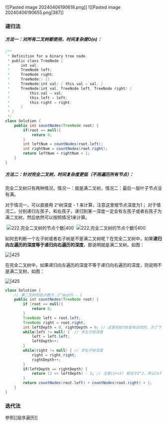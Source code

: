 ![[Pasted image 20240406190618.png]]
![[Pasted image 20240406190655.png|387]]

### 递归法

##### 方法一：对所有二叉树都使用，时间复杂度O(n)：

```java
/**
 * Definition for a binary tree node.
 * public class TreeNode {
 *     int val;
 *     TreeNode left;
 *     TreeNode right;
 *     TreeNode() {}
 *     TreeNode(int val) { this.val = val; }
 *     TreeNode(int val, TreeNode left, TreeNode right) {
 *         this.val = val;
 *         this.left = left;
 *         this.right = right;
 *     }
 * }
 */
class Solution {
    public int countNodes(TreeNode root) {
        if(root == null){
            return 0;
        }
        int leftNum = countNodes(root.left);
        int rightNum = countNodes(root.right);
        return leftNum + rightNum + 1;
    }
}
```

##### 方法二：针对**完全二叉树**，时间复杂度更低（不用遍历所有节点）：

完全二叉树只有两种情况，情况一：就是满二叉树，情况二：最后一层叶子节点没有满。

对于情况一，可以直接用 2^树深度 - 1 来计算，注意这里根节点深度为1；
对于情况二，分别递归左孩子，和右孩子，递归到某一深度一定会有左孩子或者右孩子为满二叉树，然后依然可以按照情况1来计算。

 ![222.完全二叉树的节点个数|400](https://code-thinking-1253855093.file.myqcloud.com/pics/20201124092543662.png)
 ![222.完全二叉树的节点个数1|400](https://code-thinking-1253855093.file.myqcloud.com/pics/20201124092634138.png)

如何去判断一个左子树或者右子树是不是满二叉树呢？在完全二叉树中，如果**递归向左遍历的深度等于递归向右遍历的深度**，那说明就是满二叉树。如图：

![|425](https://code-thinking-1253855093.file.myqcloud.com/pics/20220829163554.png)

在完全二叉树中，如果递归向左遍历的深度不等于递归向右遍历的深度，则说明不是满二叉树，如图：

![|425](https://code-thinking-1253855093.file.myqcloud.com/pics/20220829163709.png)


```java
class Solution {
    // 满二叉树的结点数为：2^depth - 1
    public int countNodes(TreeNode root) {
        if (root == null){
            return 0;
        }
        TreeNode left = root.left;
        TreeNode right = root.right;
        int leftDepth = 0, rightDepth = 0; // 这里初始为0是有目的的，为了下面求指数方便
        while(left != null) {  // 求左子树深度
            left = left.left;
            leftDepth++;
        }
        while(right != null) { // 求右子树深度
            right = right.right;
            rightDepth++;
        }
        if(leftDepth == rightDepth) {
            return (2 << leftDepth) - 1; // 注意(2<<1) 相当于2^2，所以leftDepth初始为0
        }
        return countNodes(root.left) + countNodes(root.right) + 1;
    }
}
```

### 迭代法

参照[[层序遍历]]